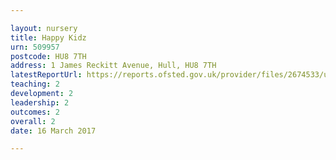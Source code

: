 ```yaml
---

layout: nursery
title: Happy Kidz
urn: 509957
postcode: HU8 7TH
address: 1 James Reckitt Avenue, Hull, HU8 7TH
latestReportUrl: https://reports.ofsted.gov.uk/provider/files/2674533/urn/509957.pdf
teaching: 2
development: 2
leadership: 2
outcomes: 2
overall: 2
date: 16 March 2017

---
```


